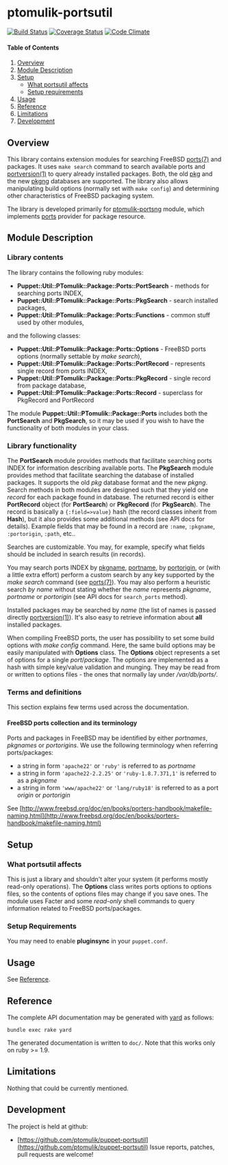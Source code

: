 # ptomulik-portsutil

[![Build Status](https://travis-ci.org/ptomulik/puppet-portsutil.png?branch=master)](https://travis-ci.org/ptomulik/puppet-portsutil)
[![Coverage Status](https://coveralls.io/repos/ptomulik/puppet-portsutil/badge.png?branch=master)](https://coveralls.io/r/ptomulik/puppet-portsutil?branch=master)
[![Code Climate](https://codeclimate.com/github/ptomulik/puppet-portsutil.png)](https://codeclimate.com/github/ptomulik/puppet-portsutil)

#### Table of Contents

1. [Overview](#overview)
2. [Module Description](#module-description)
3. [Setup](#setup)
    * [What portsutil affects](#what-portsutil-affects)
    * [Setup requirements](#setup-requirements)
4. [Usage](#usage)
5. [Reference](#reference)
6. [Limitations](#limitations)
7. [Development](#development)

## Overview

This library contains extension modules for searching FreeBSD
[ports(7)](http://www.freebsd.org/cgi/man.cgi?query=ports&sektion=7) and
packages. It uses `make search` command to search available ports and
[portversion(1)](http://www.freebsd.org/cgi/man.cgi?query=portversion&manpath=ports&sektion=1)
to query already installed packages. Both, the old
[pkg](http://www.freebsd.org/doc/handbook/packages-using.html) and the new
[pkgng](http://www.freebsd.org/doc/handbook/pkgng-intro.html) databases are
supported. The library also allows manipulating build options (normally set
with `make config`) and determining other characteristics of FreeBSD packaging
system.

The library is developed primarily for
[ptomulik-portsng](https://github.com/ptomulik/puppet-portsng)
module, which implements [ports](https://www.freebsd.org/ports/) provider for
package resource.

## Module Description

### Library contents

The library contains the following ruby modules:

- __Puppet::Util::PTomulik::Package::Ports::PortSearch__ - methods for
  searching ports INDEX,
- __Puppet::Util::PTomulik::Package::Ports::PkgSearch__ - search installed
  packages,
- __Puppet::Util::PTomulik::Package::Ports::Functions__ - common stuff used by
  other modules,

and the following classes:

- __Puppet::Util::PTomulik::Package::Ports::Options__ - FreeBSD ports options
  (normally settable by *make search*),
- __Puppet::Util::PTomulik::Package::Ports::PortRecord__ - represents single
  record from ports INDEX,
- __Puppet::Util::PTomulik::Package::Ports::PkgRecord__ - single record from
  package database,
- __Puppet::Util::PTomulik::Package::Ports::Record__ - superclass for PkgRecord
  and PortRecord

The module __Puppet::Util::PTomulik::Package::Ports__ includes both the
__PortSearch__ and __PkgSearch__, so it may be used if you wish to have the
functionality of both modules in your class.

### Library functionality

The __PortSearch__ module provides methods that facilitate searching ports
INDEX for information describing available ports. The __PkgSearch__ module
provides method that facilitate searching the database of installed packages.
It supports the old *pkg* database format and the new *pkgng*. Search methods
in both modules are designed such that they yield one *record* for each package
found in database. The returned record is either __PortRecord__ object (for
__PortSearch__) or __PkgRecord__ (for __PkgSearch__). The record is basically a
`{:field=>value}` hash (the record classes inherit from  __Hash__), but it also
provides some additional methods (see API docs for details). Example fields
that may be found in a record are `:name`, `:pkgname`, `:portorigin`, `:path`,
etc..

Searches are customizable. You may, for example, specify what fields should be
included in search results (in records).

You may search ports INDEX by
[pkgname](#freebsd-ports-collection-and-its-terminology),
[portname](#freebsd-ports-collection-and-its-terminology), by
[portorigin](#freebsd-ports-collection-and-its-terminology), or (with a little
extra effort) perform a custom search by any key supported by the *make search*
command (see
[ports(7)](http://www.freebsd.org/cgi/man.cgi?query=ports&sektion=7)). You may
also perform a heuristic search *by name* without stating whether the *name*
represents *pkgname*, *portname* or *portorigin*  (see API docs for
`search_ports` method).

Installed packages may be searched by *name* (the list of names is passed
directly
[portversion(1)](http://www.freebsd.org/cgi/man.cgi?query=portversion&manpath=ports&sektion=1)).
It's also easy to retrieve information about __all__ installed packages.


When compiling FreeBSD ports, the user has possibility to set some build
options with *make config* command. Here, the same build options may be easily
manipulated with __Options__ class. The __Options__ object represents a set of
options for a single *port*/*package*. The options are implemented as a hash
with simple key/value validation and munging. They may be read from or written
to options files - the ones that normally lay under */var/db/ports/*.

### Terms and definitions

This section explains few terms used across the documentation.

#### FreeBSD ports collection and its terminology

Ports and packages in FreeBSD may be identified by either *portnames*,
*pkgnames* or *portorigins*. We use the following terminology when referring
ports/packages:

  * a string in form `'apache22'` or `'ruby'` is referred to as *portname*
  * a string in form `'apache22-2.2.25'` or `'ruby-1.8.7.371,1'` is referred to
    as a *pkgname*
  * a string in form `'www/apache22'` or `'lang/ruby18'` is referred to as a
    port *origin* or *portorigin*

See [http://www.freebsd.org/doc/en/books/porters-handbook/makefile-naming.html](http://www.freebsd.org/doc/en/books/porters-handbook/makefile-naming.html)

## Setup

### What portsutil affects

This is just a library and shouldn't alter your system (it performs mostly
read-only operations). The __Options__ class writes ports options to options
files, so the contents of options files may change if you save ones. The module
uses Facter and some *read-only* shell commands to query information related to
FreeBSD ports/packages. 

### Setup Requirements

You may need to enable **pluginsync** in your `puppet.conf`.

## Usage

See [Reference](#reference).

## Reference

The complete API documentation may be generated with [yard](http://yardoc.org/)
as follows:

```console
bundle exec rake yard
```

The generated documentation is written to `doc/`. Note that this works only on
ruby >= 1.9.

## Limitations

Nothing that could be currently mentioned.

## Development

The project is held at github:
* [https://github.com/ptomulik/puppet-portsutil](https://github.com/ptomulik/puppet-portsutil)
Issue reports, patches, pull requests are welcome!
